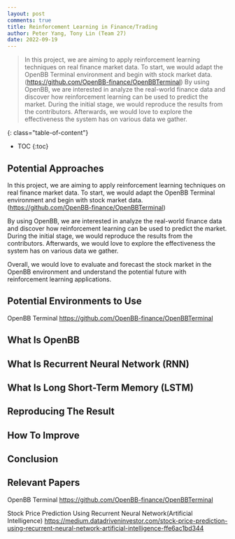 ```yaml
---
layout: post
comments: true
title: Reinforcement Learning in Finance/Trading
author: Peter Yang, Tony Lin (Team 27)
date: 2022-09-19
---
```


> In this project, we are aiming to apply reinforcement learning techniques on real finance market data. To start, we would adapt the OpenBB Terminal environment and begin with stock market data. (https://github.com/OpenBB-finance/OpenBBTerminal) By using OpenBB, we are interested in analyze the real-world finance data and discover how reinforcement learning can be used to predict the market. During the initial stage, we would reproduce the results from the contributors. Afterwards, we would love to explore the effectiveness the system has on various data we gather.

<!--more-->
{: class="table-of-content"}
* TOC
{:toc}

## Potential Approaches
In this project, we are aiming to apply reinforcement learning techniques on real finance market data. To start, we would adapt the OpenBB Terminal environment and begin with stock market data. (https://github.com/OpenBB-finance/OpenBBTerminal)

By using OpenBB, we are interested in analyze the real-world finance data and discover how reinforcement learning can be used to predict the market. During the initial stage, we would reproduce the results from the contributors. Afterwards, we would love to explore the effectiveness the system has on various data we gather.

Overall, we would love to evaluate and forecast the stock market in the OpenBB environment and understand the potential future with reinforcement learning applications.

## Potential Environments to Use
OpenBB Terminal
https://github.com/OpenBB-finance/OpenBBTerminal

## What Is OpenBB
<!--![YOLO]({{ '/assets/images/team27/object_detection.png' | relative_url }})-->
<!--https://openbb-finance.github.io/OpenBBTerminal/terminal/forecast/-->

## What Is Recurrent Neural Network (RNN)

## What Is Long Short-Term Memory (LSTM)

## Reproducing The Result

## How To Improve

## Conclusion

## Relevant Papers

OpenBB Terminal
https://github.com/OpenBB-finance/OpenBBTerminal

Stock Price Prediction Using Recurrent Neural Network(Artificial Intelligence)
https://medium.datadriveninvestor.com/stock-price-prediction-using-recurrent-neural-network-artificial-intelligence-ffe6ac1bd344
